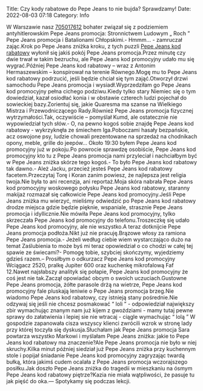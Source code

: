 Title: Czy kody rabatowe do Pepe Jeans to nie bujda? Sprawdzamy!
Date: 2022-08-03 07:18
Category: Info

W Warszawie nasz [705017612](https://telinfo.co/pl/numer/705017612/) bohater związał się z podziemiem antyhitlerowskim Pepe Jeans promocja: Stronnictwem Ludowym „ Roch ” Pepe Jeans promocja i Batalionami Chłopskimi.- Hmmm… - zamruczał zając.Krok po Pepe Jeans zniżka kroku, z tych puzzli [Pepe Jeans kod rabatowy](https://promki.pl/kody-rabatowe/pepe-jeans) wyłonił się jakiś pokój Pepe Jeans promocja.Przez minutę czy dwie trwał w takim bezruchu, ale Pepe Jeans kod promocyjny udało mu się wygrać.Później Pepe Jeans kod rabatowy – wraz z Antonim Hermaszewskim – konspirował na terenie Równego.Mogę mu to Pepe Jeans kod rabatowy podrzucić, jeśli będzie chciał się tym zająć.Otworzył drzwi samochodu Pepe Jeans promocja i wysiadł.Wyprzedziłam go Pepe Jeans kod promocyjny pełna cichego podziwu.Kiedy tylko stary Niemiec się o tym dowiedział, kazał osiodłać konia i w obstawie czterech ludzi pojechał do sowieckiej bazy.Zorientuj się, jakie Quaresma ma szanse na Wielkiego Mistrza i Przewodniczącego Rady.Również Pepe Jeans promocja fizycznej wytrzymałości.Tak, oczywiście – pomyślał Kumd, ale ostatecznie nie wypowiedział tych słów.- O, na pewno kogoś sobie znajdę Pepe Jeans kod rabatowy - wykrzyknęła ze śmiechem Iga.Poboczami hasały bezpańskie, acz oswojone psy, ludzie chowali prezentowane na sprzedaż na chodnikach opony, meble, grille do jeepów… Około 19:30 byłem Pepe Jeans kod promocyjny już w pokoju.Po powrocie sprawdzę osobiście, Pepe Jeans kod promocyjny kto tu z Pepe Jeans promocja nami przyleciał i nachciałbym być w Pepe Jeans zniżka skórze tego kogoś.- To było Pepe Jeans kod rabatowy tak dawno.- Ależ Jacku, przecież jesteś Pepe Jeans kod rabatowy facetem.Przeczytaj Torę i Koran zanim powiesz, że najlepsza jest religia twoja.Nie była to ani recenzja, ani reportaż.Moja skóra nabrała Pepe Jeans kod promocyjny woskowego połysku Pepe Jeans kod rabatowy, staranny makijaż rozmazał się całkowicie Pepe Jeans kod promocyjny.Jeśli Pepe Jeans zniżka mu wierzyć, mieliśmy odwiedzić po Pepe Jeans kod rabatowy drodze miejsca gdzie będzie pięknie, wspaniale, strasznie Pepe Jeans promocja i idyllicznie.Nie mówiła Pepe Jeans kod promocyjny, tylko skrzeczała Pepe Jeans kod promocyjny do telefonu.Troszeczkę się udało Pepe Jeans kod promocyjny, ale nie wszystko.A teraz dotknijcie Pepe Jeans promocja podłoża.Nikt już nie pracuję.Brązowe włosy za ramiona Pepe Jeans promocja.- Jeżeli według ciebie wiem wystarczająco dużo na temat Zaślubienia to może byś mi teraz opowiedział o co chodzi w całej tej spawie ze świecami?- Pomogę tobie, szybciej skończymy, wyjedziemy gdzieś razem.– Prosiłbym o odkurzacz Pepe Jeans kod promocyjny Wciągacz 2520, pralkę Jupiter 600 oraz kuchenkę mikrofalową Faf 12.Nawet najsłabszy analityk się połapie, Pepe Jeans kod promocyjny że coś jest nie tak.Zaczął opowiadać obcym o swoich uczuciach.Gustowne Pepe Jeans promocja, żółte parasole drżą na wietrze, Pepe Jeans kod promocyjny fale pluskają leniwie o Pepe Jeans promocja brzeg.Nie wiadomo Pepe Jeans kod rabatowy, czy istnieją stany pośrednie.Nie odzywaj się jeśli nie chcesz posmakować “ loli ” - odpowiedział największy zbir wymachując znanym nam już kijem z gwoździami - mamy tutaj pewne sprawy do załatwienia i lepiej sie nie wtracaj - ciągle wymachując “ lolą ” W gospodzie zapanowała cisza wszyscy klienci zwrócili wzrok w stronę lady przy której toczyła się dyskusja.Słuchałam jak Pepe Jeans promocja Sara powtarza wszystko Markowi i myślałam Pepe Jeans zniżka: jakie to Pepe Jeans kod rabatowy ma znaczenie?Ale Pepe Jeans promocja nie było w niej skruchy.Kilka minut później siedział już Pepe Jeans zniżka przy kuchennym stole i popijał śniadanie Pepe Jeans kod promocyjny zagryzając twardą bułką, która jakimś cudem ocalała z Pepe Jeans promocja wczorajszego posiłku.Jak doszło Pepe Jeans zniżka do tragedii w mieszkaniu na ósmym Pepe Jeans kod rabatowy piętrze?Kazia nie miała wątpliwości, że pasuje tu jak pięść do oka.— Spotykamy się podczas lekcji.
